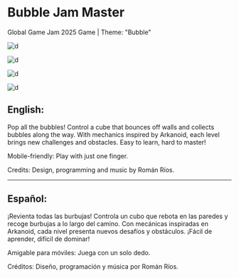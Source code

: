 # Bubble Jam Master 
Global Game Jam 2025 Game | Theme: "Bubble"

![d](https://romanrios.github.io/bubble-jam-master/press/logo_transparent.png)

![d](https://romanrios.github.io/bubble-jam-master/press/screenshot_01.png)

![d](https://romanrios.github.io/bubble-jam-master/press/screenshot_02.png)

![d](https://romanrios.github.io/bubble-jam-master/press/screenshot_03.png)


## English:

Pop all the bubbles! Control a cube that bounces off walls and collects bubbles along the way. With mechanics inspired by Arkanoid, each level brings new challenges and obstacles. Easy to learn, hard to master!

Mobile-friendly: Play with just one finger.  

Credits: Design, programming and music by Román Ríos.



---

## Español:

¡Revienta todas las burbujas! Controla un cubo que rebota en las paredes y recoge burbujas a lo largo del camino. Con mecánicas inspiradas en Arkanoid, cada nivel presenta nuevos desafíos y obstáculos. ¡Fácil de aprender, difícil de dominar!

Amigable para móviles: Juega con un solo dedo.

Créditos: Diseño, programación y música por Román Ríos.


